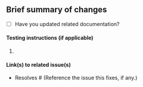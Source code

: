 ## Brief summary of changes

- [ ] Have you updated related documentation?

#### Testing instructions (if applicable)

1.

#### Link(s) to related issue(s)

* Resolves #  (Reference the issue this fixes, if any.)
